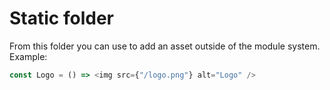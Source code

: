 # Static folder

From this folder you can use to add an asset outside of the module system.
Example:

```js
const Logo = () => <img src={"/logo.png"} alt="Logo" />
```
